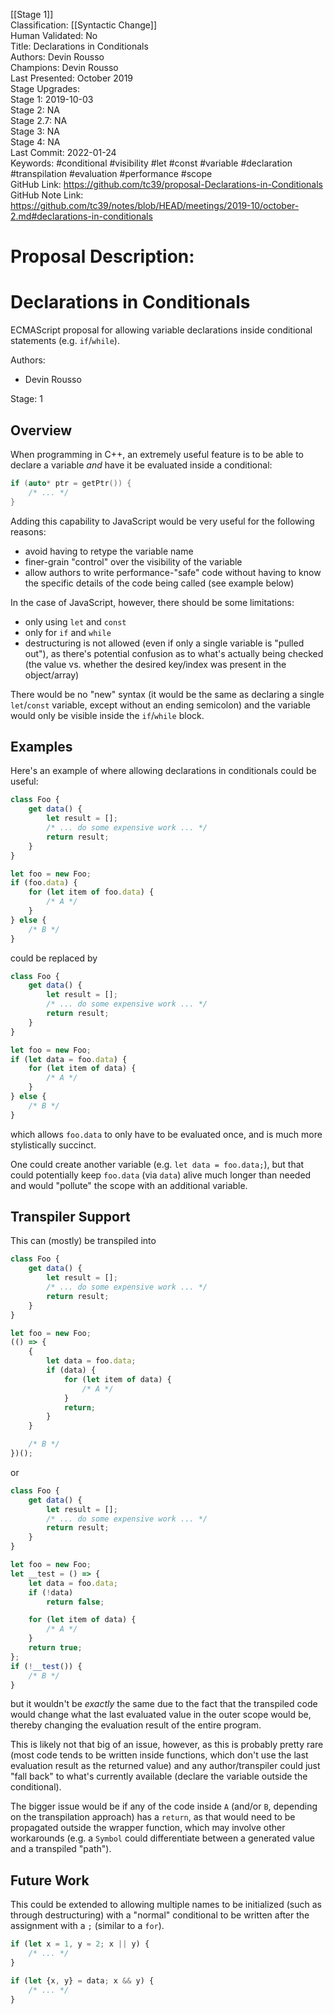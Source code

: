 [[Stage 1]]<br>Classification: [[Syntactic Change]]<br>Human Validated: No<br>Title: Declarations in Conditionals<br>Authors: Devin Rousso<br>Champions: Devin Rousso<br>Last Presented: October 2019<br>Stage Upgrades:<br>Stage 1: 2019-10-03  
Stage 2: NA  
Stage 2.7: NA  
Stage 3: NA  
Stage 4: NA<br>Last Commit: 2022-01-24<br>Keywords: #conditional #visibility #let #const #variable #declaration #transpilation #evaluation #performance #scope<br>GitHub Link: https://github.com/tc39/proposal-Declarations-in-Conditionals <br>GitHub Note Link: https://github.com/tc39/notes/blob/HEAD/meetings/2019-10/october-2.md#declarations-in-conditionals
# Proposal Description:
# Declarations in Conditionals

ECMAScript proposal for allowing variable declarations inside conditional statements (e.g. `if`/`while`).

Authors:
 - Devin Rousso

Stage: 1

## Overview

When programming in C++, an extremely useful feature is to be able to declare a variable _and_ have it be evaluated inside a conditional:

```cpp
if (auto* ptr = getPtr()) {
    /* ... */
}
```

Adding this capability to JavaScript would be very useful for the following reasons:
 - avoid having to retype the variable name
 - finer-grain "control" over the visibility of the variable
 - allow authors to write performance-"safe" code without having to know the specific details of the code being called (see example below)

In the case of JavaScript, however, there should be some limitations:
 - only using `let` and `const`
 - only for `if` and `while`
 - destructuring is not allowed (even if only a single variable is "pulled out"), as there's potential confusion as to what's actually being checked (the value vs. whether the desired key/index was present in the object/array)
 
There would be no "new" syntax (it would be the same as declaring a single `let`/`const` variable, except without an ending semicolon) and the variable would only be visible inside the `if`/`while` block.

## Examples

Here's an example of where allowing declarations in conditionals could be useful:

```js
class Foo {
    get data() {
        let result = [];
        /* ... do some expensive work ... */
        return result;
    }
}

let foo = new Foo;
if (foo.data) {
    for (let item of foo.data) {
        /* A */
    }
} else {
    /* B */
}
````

could be replaced by

```js
class Foo {
    get data() {
        let result = [];
        /* ... do some expensive work ... */
        return result;
    }
}

let foo = new Foo;
if (let data = foo.data) {
    for (let item of data) {
        /* A */
    }
} else {
    /* B */
}
```

which allows `foo.data` to only have to be evaluated once, and is much more stylistically succinct.

One could create another variable (e.g. `let data = foo.data;`), but that could potentially keep `foo.data` (via `data`) alive much longer than needed and would "pollute" the scope with an additional variable.

## Transpiler Support

This can (mostly) be transpiled into

```js
class Foo {
    get data() {
        let result = [];
        /* ... do some expensive work ... */
        return result;
    }
}

let foo = new Foo;
(() => {
    {
        let data = foo.data;
        if (data) {
            for (let item of data) {
                /* A */
            }
            return;
        }
    }

    /* B */
})();
```
or

```js
class Foo {
    get data() {
        let result = [];
        /* ... do some expensive work ... */
        return result;
    }
}

let foo = new Foo;
let __test = () => {
    let data = foo.data;
    if (!data)
        return false;

    for (let item of data) {
        /* A */
    }
    return true;
};
if (!__test()) {
    /* B */
}
```

but it wouldn't be _exactly_ the same due to the fact that the transpiled code would change what the last evaluated value in the outer scope would be, thereby changing the evaluation result of the entire program.

This is likely not that big of an issue, however, as this is probably pretty rare (most code tends to be written inside functions, which don't use the last evaluation result as the returned value) and any author/transpiler could just "fall back" to what's currently available (declare the variable outside the conditional).

The bigger issue would be if any of the code inside `A` (and/or `B`, depending on the transpilation approach) has a `return`, as that would need to be propagated outside the wrapper function, which may involve other workarounds (e.g. a `Symbol` could differentiate between a generated value and a transpiled "path").

## Future Work

This could be extended to allowing multiple names to be initialized (such as through destructuring) with a "normal" conditional to be written after the assignment with a `;` (similar to a `for`).

```js
if (let x = 1, y = 2; x || y) {
    /* ... */
}
```

```js
if (let {x, y} = data; x && y) {
    /* ... */
}
```
<br>